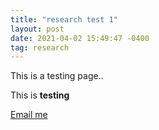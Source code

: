 ```yaml
---
title: "research test 1"
layout: post
date: 2021-04-02 15:49:47 -0400
tag: research
---
```


This is a testing page..

This is **testing**

[Email me](https://gmail.com)
